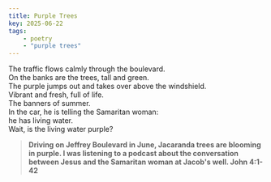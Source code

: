 ```yaml
---
title: Purple Trees
key: 2025-06-22
tags: 
    - poetry
    - "purple trees"
---
```


The traffic flows calmly through the boulevard.  
On the banks are the trees, tall and green.   
The purple jumps out and takes over above the windshield.   
Vibrant and fresh, full of life.   
The banners of summer.  
In the car, he is telling the Samaritan woman:  
he has living water.   
Wait, is the living water purple?  


> **Driving on Jeffrey Boulevard in June, Jacaranda trees are blooming in purple. 
I was listening to a podcast about the conversation between Jesus and the Samaritan woman at Jacob's well. John 4:1-42** 


